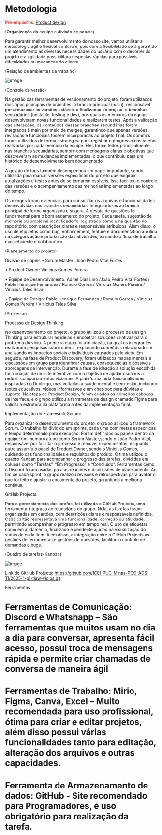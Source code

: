 
# Metodologia

<span style="color:red">Pré-requisitos: <a href="03-Product-design.md"> Product design</a></span>

(Organização da equipe e divisão de papeis)

Para garantir melhor desenvolvimento do nosso site, vamos utilizar a metodologia ágil e flexível do Scrum, pois com a flexibilidade será garantido um atendimento as diversas necessidades do usuário com o decorrer do projeto e a agilidade possibilitara respostas rápidas para possíveis dificuldades ou mudanças do cliente.

(Relação de ambientes de trabalho)


![image](https://github.com/user-attachments/assets/1ed9d82c-e798-455b-8134-2a67a9a2f0c2)

 

(Controle de versão)

Na gestão das ferramentas de versionamento do projeto, foram utilizados dois tipos principais de branches: o branch principal (main), responsável por armazenar as versões estáveis e finalizadas do projeto, e branches secundários (unstable, testing e dev), nos quais os membros da equipe desenvolveram novas funcionalidades e realizaram testes. Após a validação das alterações, os conteúdos dessas branches secundárias foram integrados à main por meio de merges, garantindo que apenas versões revisadas e funcionais fossem incorporadas ao projeto final.
Os commits foram utilizados de forma estratégica para registrar o progresso das tarefas realizadas por cada membro da equipe. Eles foram feitos principalmente nas branches secundárias, sempre com mensagens claras e objetivas que descreveram as mudanças implementadas, o que contribuiu para um histórico de desenvolvimento bem documentado.

A gestão de tags também desempenhou um papel importante, sendo utilizada para marcar versões específicas do projeto que exigiram atualizações e testes antes de se tornarem estáveis. Isso facilitou o controle das versões e o acompanhamento das melhorias implementadas ao longo do tempo.

Os merges foram essenciais para consolidar os arquivos e funcionalidades desenvolvidas nas branches secundárias, integrando-as ao branch principal de forma organizada e segura.
A gestão de questões foi fundamental para o bom andamento do projeto. Cada tarefa, sugestão de melhoria ou problema identificado foi registrado como uma questão no repositório, com descrições claras e responsáveis atribuídos. Além disso, o uso de etiquetas como bug, enhancement, feature e documentation auxiliou na categorização e priorização das atividades, tornando o fluxo de trabalho mais eficiente e colaborativo.

(Planejamento do projeto)


Divisão de papéis
•	Scrum Master: João Pedro Vital Fortes 

•	Product Owner: Vinicius Gomes Pereira

•	Equipe de Desenvolvimento:  Adriel Dias Lino /João Pedro Vital Fortes / Pablo Henrique Fernandes / Romulo Correa / Vinicius Gomes Pereira / Vinicius Tales Silva   

•	Equipe de Design: Pablo Henrique Fernandes / Romulo Correa / Vinicius Gomes Pereira / Vinicius Tales Silva

(Processo)


Processo de Design Thinking:

No desenvolvimento do projeto, o grupo utilizou o processo de Design Thinking para estruturar as ideias e encontrar soluções criativas para o problema do vício. A primeira etapa foi a iniciação, na qual os integrantes realizaram pesquisas sobre o tema, explorando conteúdos relacionados e analisando os impactos sociais e individuais causados pelo vício. Em seguida, na fase de Product Discovery, foram utilizados mapas mentais e discussões em grupo para identificar causas, consequências e possíveis abordagens de intervenção.
Durante a fase de ideação a solução escolhida foi a criação de um site interativo com o objetivo de ajudar usuários a reduzir comportamentos viciantes. A plataforma teria funcionalidades inspiradas no Duolingo, mas voltadas à saúde mental e bem-estar, incluindo textos educativos, vídeos informativos e um chat-box para dúvidas e suporte. Na etapa de Product Design, foram criados os primeiros esboços da interface, e o grupo utilizou a ferramenta de design chamado Figma para validar a estrutura da plataforma antes da implementação final.


Implementação do Framework Scrum:

Para organizar o desenvolvimento do projeto, o grupo aplicou o framework Scrum. O trabalho foi dividido em sprints, cada uma com metas específicas e tempo determinado para execução. Foram definidos os papéis dentro da equipe: um membro atuou como Scrum Master,sendo o João Pedro Vital, responsável por facilitar o processo e remover impedimentos, enquanto outro assumiu o papel de Product Owner, sendo o Vinicius Gomes, cuidando das funcionalidades e requisitos do produto.
O time utilizou o quadro Kanban para acompanhar o progresso das tarefas, divididas em colunas como “Tarefas”, “Em Progresso” e “Concluído”. Ferramentas como o Discord foram usadas para as reuniões e discussões de planejamento. Ao fim de cada sprint, o grupo realizou revisões e retrospectivas para avaliar o que foi feito e ajustar o andamento do projeto, garantindo a melhoria contínua.


GitHub Projects: 

Para o gerenciamento das tarefas, foi utilizado o GitHub Projects, uma ferramenta integrada ao repositório do grupo. Nela, as tarefas foram organizadas em cartões, com descrições claras e responsáveis definidos. Cada cartão representava uma funcionalidade, correção ou atividade, permitindo acompanhar o progresso em tempo real. O uso de etiquetas como em andamento, finalizado e pendente ajudou na visualização do status de cada item.
Além disso, a integração entre o GitHub Projects as gestões de ferramentas e gestões de questões, facilitou o controle de demandas e bugs.


(Quadro de tarefas-Kanban)


![image](https://github.com/user-attachments/assets/c075f29c-828a-4650-8808-64ad88b37a14) 



Link do GitHub Projects: 
https://github.com/ICEI-PUC-Minas-PCO-ADS-TI/2025-1-p1-tiaw-vicios.git

Ferramentas
# Ferramentas de Comunicação: Discord e Whatshapp – São ferramentas que muitos usam no dia a dia para conversar, apresenta fácil acesso, possui troca de mensagens rápida e permite criar chamadas de conversa de maneira ágil

# Ferramentas de Trabalho: Mirio, Figma, Canva, Excel – Muito recomendada para uso profissional, ótima para criar e editar projetos, além disso possui várias funcionalidades tanto para editação, alteração dos arquivos e outras capacidades. 

# Ferramenta de Armazenamento de dados: GitHub -  Site recomendado para Programadores, é uso obrigatório para realização da tarefa.  

